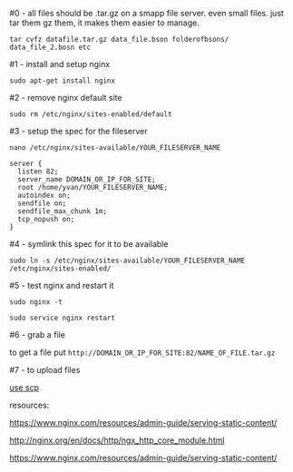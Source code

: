 #0 - all files should be .tar.gz on a smapp file server. even small files. just tar them gz them, it makes them easier to manage.

`tar cvfz datafile.tar.gz data_file.bson folderofbsons/ data_file_2.bosn etc`

#1 - install and setup nginx

`sudo apt-get install nginx`

#2 - remove nginx default site

`sudo rm /etc/nginx/sites-enabled/default`

#3 - setup the spec for the fileserver

`nano /etc/nginx/sites-available/YOUR_FILESERVER_NAME`

```
server {
  listen 82;
  server_name DOMAIN_OR_IP_FOR_SITE;
  root /home/yvan/YOUR_FILESERVER_NAME;
  autoindex on;
  sendfile on;
  sendfile_max_chunk 1m;
  tcp_nopush on;
}
```

#4 - symlink this spec for it to be available

`sudo ln -s /etc/nginx/sites-available/YOUR_FILESERVER_NAME /etc/nginx/sites-enabled/`

#5 - test nginx and restart it

`sudo nginx -t`

`sudo service nginx restart`

#6 - grab a file

to get a file put `http://DOMAIN_OR_IP_FOR_SITE:82/NAME_OF_FILE.tar.gz`

#7 - to upload files

[use scp](http://linux.die.net/man/1/scp)


resources:

https://www.nginx.com/resources/admin-guide/serving-static-content/

http://nginx.org/en/docs/http/ngx_http_core_module.html

https://www.nginx.com/resources/admin-guide/serving-static-content/